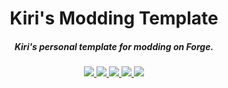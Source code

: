 <h1 align="center">Kiri's Modding Template</h1>  
<h5 align="center">Kiri's personal template for modding on Forge.</h5>

<p align="center">
<a href="https://discord.tophatcat.dev">
    <img src="https://img.shields.io/badge/Discord-CattusMods-brightgreen.svg?style=flat&logo=Discord"/>
</a>

<a href="https://tophatcat.dev/">
    <img src="https://img.shields.io/badge/Website-tophatcat.dev-brightgreen.svg?style=flat"/>
</a>  

<a href="https://www.curseforge.com/minecraft/mc-mods/kiris-modding-template">
    <img src="https://cf.way2muchnoise.eu/versions/Minecraft_kiris-modding-template_all.svg"/>
</a>

<a href="https://www.curseforge.com/minecraft/mc-mods/kiris-modding-template">
    <img src="https://cf.way2muchnoise.eu/full_kiris-modding-template_downloads.svg"/>
</a>

<a href="https://github.com/tophatcats-mods/kiris-modding-template/commits/dev">
    <img src="https://img.shields.io/github/last-commit/tophatcats-mods/kiris-modding-template.svg">
</a>  
</p>
